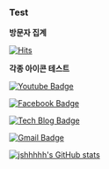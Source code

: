 ### Test

**방문자 집계**

[![Hits](https://hits.seeyoufarm.com/api/count/incr/badge.svg?url=https://github.com/jshhhhh%2FEth_Dapp&count_bg=%2379C83D&title_bg=%23555555&icon=&icon_color=%23E7E7E7&title=hits&edge_flat=false)](https://github.com/jshhhhh)
<!-- 방문자 집계 아이콘 -->

**각종 아이콘 테스트**

[![Youtube Badge](https://img.shields.io/badge/Youtube-ff0000?style=flat-square&logo=youtube&link=https://www.youtube.com/)](https://www.youtube.com/)

[![Facebook Badge](https://img.shields.io/badge/facebook-1877f2?style=flat-square&logo=facebook&logoColor=white&link=https://www.facebook.com/)](https://www.facebook.com/)

[![Tech Blog Badge](http://img.shields.io/badge/-Tech%20blog-black?style=flat-square&logo=github&link=https://zzsza.github.io/)]()
	
[![Gmail Badge](https://img.shields.io/badge/Gmail-d14836?style=flat-square&logo=Gmail&logoColor=white&link=mailto:snugyun01@gmail.com)]()
<!-- 각종 아이콘(URL 수정 필요) -->

[![jshhhhh's GitHub stats](https://github-readme-stats.vercel.app/api?username=jshhhhh)](https://github.com/jshhhhh/github-readme-stats)
